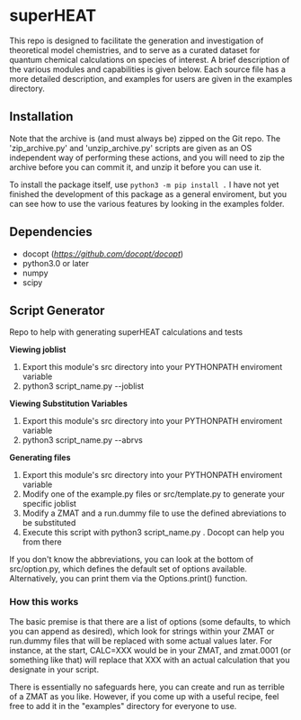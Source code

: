 # superHEAT

This repo is designed to facilitate the generation and investigation of theoretical model chemistries, and to serve as a curated dataset for quantum chemical calculations on species of interest. A brief description of the various modules and capabilities is given below. Each source file has a more detailed description, and examples for users are given in the examples directory.  


## Installation
Note that the archive is (and must always be) zipped on the Git repo. The 'zip_archive.py' and 'unzip_archive.py' scripts are given as an OS independent way of performing these actions, and you will need to zip the archive before you can commit it, and unzip it before you can use it. 

To install the package itself, use `python3 -m pip install .` I have not yet finished the development of this package as a general enviroment, but you can see how to use the various features by looking in the examples folder. 

## Dependencies
- docopt (*https://github.com/docopt/docopt*)
- python3.0 or later
- numpy
- scipy


## Script Generator 
Repo to help with generating superHEAT calculations and tests

**Viewing joblist**
1. Export this module's src directory into your PYTHONPATH enviroment variable
2. python3 script_name.py --joblist

**Viewing Substitution Variables**
1. Export this module's src directory into your PYTHONPATH enviroment variable
2. python3 script_name.py --abrvs

**Generating files**
1. Export this module's src directory into your PYTHONPATH enviroment variable
2. Modify one of the example.py files or src/template.py to generate your specific joblist
3. Modify a ZMAT and a run.dummy file to use the defined abreviations to be substituted
4. Execute this script with python3 script_name.py . Docopt can help you from there 

If you don't know the abbreviations, you can look at the bottom of src/option.py, which defines the default set of options available. Alternatively, you can print them via the Options.print() function. 

### How this works
The basic premise is that there are a list of options (some defaults, to which you can append as desired), which look for strings within your ZMAT or run.dummy files that will be replaced with some actual values later. For instance, at the start, CALC=XXX would be in your ZMAT, and zmat.0001 (or something like that) will replace that XXX with an actual calculation that you designate in your script. 

There is essentially no safeguards here, you can create and run as terrible of a ZMAT as you like. However, if you come up with a useful recipe, feel free to add it in the "examples" directory for everyone to use.

